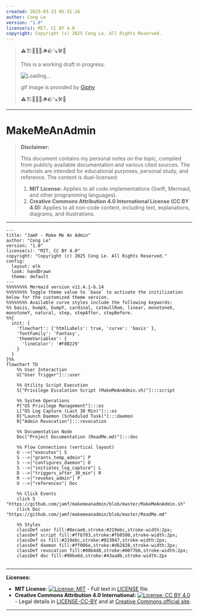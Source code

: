 ```yaml
---
created: 2025-03-23 05:31:26
author: Cong Le
version: "1.0"
license(s): MIT, CC BY 4.0
copyright: Copyright (c) 2025 Cong Le. All Rights Reserved.
---
```



> ⚠️🏗️🚧🦺🧱🪵🪨🪚🛠️👷
> 
> This is a working draft in progress.
> 
> ![Loading...](https://media3.giphy.com/media/v1.Y2lkPTc5MGI3NjExeGNsOXdrYjc0ZWFteWI4eGx5anAzaW5iZjRmd3F4NGpueTVudHFjNSZlcD12MV9pbnRlcm5hbF9naWZfYnlfaWQmY3Q9Zw/ZO9b1ntYVJmjZlsWlm/giphy.gif)
> 
> gif image is provided by [Giphy](https://giphy.com)
> 
> ⚠️🏗️🚧🦺🧱🪵🪨🪚🛠️👷

----



# MakeMeAnAdmin
> **Disclaimer:**
>
> This document contains my personal notes on the topic,
> compiled from publicly available documentation and various cited sources.
> The materials are intended for educational purposes, personal study, and reference.
> The content is dual-licensed:
> 1. **MIT License:** Applies to all code implementations (Swift, Mermaid, and other programming languages).
> 2. **Creative Commons Attribution 4.0 International License (CC BY 4.0):** Applies to all non-code content, including text, explanations, diagrams, and illustrations.
---



```mermaid
---
title: "JamF - Make Me An Admin"
author: "Cong Le"
version: "1.0"
license(s): "MIT, CC BY 4.0"
copyright: "Copyright (c) 2025 Cong Le. All Rights Reserved."
config:
  layout: elk
  look: handDrawn
  theme: default
---
%%%%%%%% Mermaid version v11.4.1-b.14
%%%%%%%% Toggle theme value to `base` to activate the initilization below for the customized theme version.
%%%%%%%% Available curve styles include the following keywords:
%% basis, bumpX, bumpY, cardinal, catmullRom, linear, monotoneX, monotoneY, natural, step, stepAfter, stepBefore.
%%{
  init: {
    'flowchart': {'htmlLabels': true, 'curve': 'basis' },
    'fontFamily': 'Fantasy',
    'themeVariables': {
      'lineColor': '#F8B229'
    }
  }
}%%
flowchart TD
    %% User Interaction
    U["User Trigger"]:::user

    %% Utility Script Execution
    S["Privilege Escalation Script (MakeMeAnAdmin.sh)"]:::script

    %% System Operations
    P["OS Privilege Management"]:::os
    L["OS Log Capture (Last 30 Min)"]:::os
    D["Launch Daemon (Scheduled Task)"]:::daemon
    R["Admin Revocation"]:::revocation

    %% Documentation Node
    Doc["Project Documentation (ReadMe.md)"]:::doc

    %% Flow Connections (vertical layout)
    U -->|"executes"| S
    S -->|"grants_temp_admin"| P
    S -->|"configures_daemon"| D
    S -->|"initiates_log_capture"| L
    D -->|"triggers_after_30_min"| R
    R -->|"revokes_admin"| P
    U -->|"references"| Doc

    %% Click Events
    click S "https://github.com/jamf/makemeanadmin/blob/master/MakeMeAnAdmin.sh"
    click Doc "https://github.com/jamf/makemeanadmin/blob/master/ReadMe.md"

    %% Styles
    classDef user fill:#8ecae6,stroke:#219ebc,stroke-width:2px;
    classDef script fill:#ffb703,stroke:#fb8500,stroke-width:2px;
    classDef os fill:#219ebc,stroke:#023047,stroke-width:2px;
    classDef daemon fill:#ff006e,stroke:#d62828,stroke-width:2px;
    classDef revocation fill:#00b4d8,stroke:#0077b6,stroke-width:2px;
    classDef doc fill:#90be6d,stroke:#43aa8b,stroke-width:2px
    
```



---
**Licenses:**

- **MIT License:**  [![License: MIT](https://img.shields.io/badge/License-MIT-yellow.svg)](LICENSE) - Full text in [LICENSE](LICENSE) file.
- **Creative Commons Attribution 4.0 International:** [![License: CC BY 4.0](https://licensebuttons.net/l/by/4.0/88x31.png)](LICENSE-CC-BY) - Legal details in [LICENSE-CC-BY](LICENSE-CC-BY) and at [Creative Commons official site](http://creativecommons.org/licenses/by/4.0/).

---
